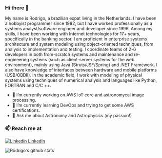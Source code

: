 ### Hi there 👋

My name is Rodrigo, a brazilian expat living in the Netherlands. I have been a hobbyist programmer since 1982, but I have worked professionally as a systems analyst/software engineer and developer since 1996. Among my skills, I have been working with Internet technologies for 17+ years, specifically in the banking sector. I am proficient in enterprise systems architecture and system modeling using object-oriented techniques, from analysis to implementation and testing. I coordinate teams of 2-6 developers in both from-scratch systems and maintenance and re-engineering systems (such as client-server systems for the web environment), mainly using Java (Struts/JSF/Spring) and .NET Framework. I also have knowledge of interfaces between hardware and mobile platforms (USB/OBDII). In the academic field, I work with modeling of physical systems using techniques of numerical analysis and languages like Python, FORTRAN and C/C ++.

- 🔭 I’m currently working on AWS IoT core and astronomycal image processing.
- 🌱 I’m currently learning DevOps and trying to get some AWS certifications.
- 💬 Ask me about Astronomy and Astrophysics (my passion!)


### 📫 Reach me at 
[![Linkedin](https://i.stack.imgur.com/gVE0j.png) LinkedIn](https://www.linkedin.com/in/rsouza01/)

![Rodrigo's github stats](https://github-readme-stats.vercel.app/api?username=rsouza01&hide=["issues"]&show_icons=true)
